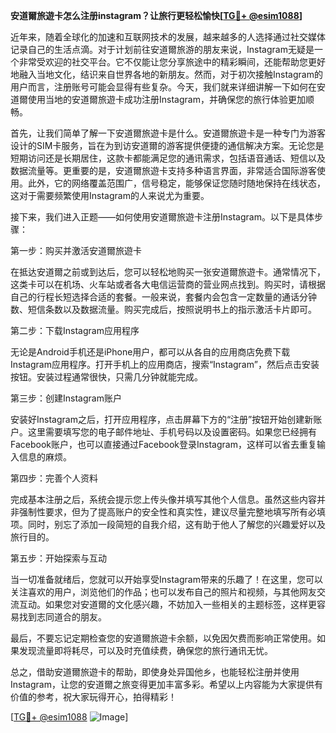 **安道爾旅遊卡怎么注册instagram？让旅行更轻松愉快[[TG💪+ @esim1088](https://t.me/s/esim1088)]**

近年来，随着全球化的加速和互联网技术的发展，越来越多的人选择通过社交媒体记录自己的生活点滴。对于计划前往安道爾旅游的朋友来说，Instagram无疑是一个非常受欢迎的社交平台。它不仅能让您分享旅途中的精彩瞬间，还能帮助您更好地融入当地文化，结识来自世界各地的新朋友。然而，对于初次接触Instagram的用户而言，注册账号可能会显得有些复杂。今天，我们就来详细讲解一下如何在安道爾使用当地的安道爾旅遊卡成功注册Instagram，并确保您的旅行体验更加顺畅。

首先，让我们简单了解一下安道爾旅遊卡是什么。安道爾旅遊卡是一种专门为游客设计的SIM卡服务，旨在为到访安道爾的游客提供便捷的通信解决方案。无论您是短期访问还是长期居住，这款卡都能满足您的通讯需求，包括语音通话、短信以及数据流量等。更重要的是，安道爾旅遊卡支持多种语言界面，非常适合国际游客使用。此外，它的网络覆盖范围广，信号稳定，能够保证您随时随地保持在线状态，这对于需要频繁使用Instagram的人来说尤为重要。

接下来，我们进入正题——如何使用安道爾旅遊卡注册Instagram。以下是具体步骤：

第一步：购买并激活安道爾旅遊卡

在抵达安道爾之前或到达后，您可以轻松地购买一张安道爾旅遊卡。通常情况下，这类卡可以在机场、火车站或者各大电信运营商的营业网点找到。购买时，请根据自己的行程长短选择合适的套餐。一般来说，套餐内会包含一定数量的通话分钟数、短信条数以及数据流量。购买完成后，按照说明书上的指示激活卡片即可。

第二步：下载Instagram应用程序

无论是Android手机还是iPhone用户，都可以从各自的应用商店免费下载Instagram应用程序。打开手机上的应用商店，搜索“Instagram”，然后点击安装按钮。安装过程通常很快，只需几分钟就能完成。

第三步：创建Instagram账户

安装好Instagram之后，打开应用程序，点击屏幕下方的“注册”按钮开始创建新账户。这里需要填写您的电子邮件地址、手机号码以及设置密码。如果您已经拥有Facebook账户，也可以直接通过Facebook登录Instagram，这样可以省去重复输入信息的麻烦。

第四步：完善个人资料

完成基本注册之后，系统会提示您上传头像并填写其他个人信息。虽然这些内容并非强制性要求，但为了提高账户的安全性和真实性，建议尽量完整地填写所有必填项。同时，别忘了添加一段简短的自我介绍，这有助于他人了解您的兴趣爱好以及旅行目的。

第五步：开始探索与互动

当一切准备就绪后，您就可以开始享受Instagram带来的乐趣了！在这里，您可以关注喜欢的用户，浏览他们的作品；也可以发布自己的照片和视频，与其他网友交流互动。如果您对安道爾的文化感兴趣，不妨加入一些相关的主题标签，这样更容易找到志同道合的朋友。

最后，不要忘记定期检查您的安道爾旅遊卡余额，以免因欠费而影响正常使用。如果发现流量即将耗尽，可以及时充值续费，确保您的旅行通讯无忧。

总之，借助安道爾旅遊卡的帮助，即使身处异国他乡，也能轻松注册并使用Instagram，让您的安道爾之旅变得更加丰富多彩。希望以上内容能为大家提供有价值的参考，祝大家玩得开心，拍得精彩！

[[TG💪+ @esim1088](https://t.me/s/esim1088) ![Image](https://i.postimg.cc/4NQfJmqS/Snipaste-2025-05-13-00-14-12.png)]